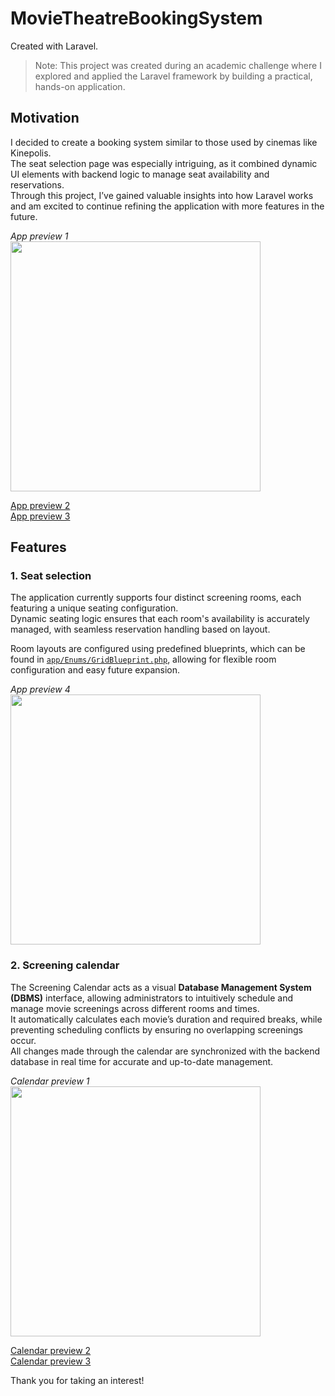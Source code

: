 # MovieTheatreBookingSystem
Created with Laravel.  

> Note: This project was created during an academic challenge where I explored and applied the Laravel framework by building a practical, hands-on application.  

## Motivation
I decided to create a booking system similar to those used by cinemas like Kinepolis.  
The seat selection page was especially intriguing, as it combined dynamic UI elements with backend logic to manage seat availability and reservations.  
Through this project, I’ve gained valuable insights into how Laravel works and am excited to continue refining the application with more features in the future.  

*App preview 1*  
<a href="https://github.com/EnsoVanPoucke/TheatreBookingSystem/blob/main/public/images/screenshots/screenshot_app_1.jpg?raw=true">
  <img src="https://github.com/EnsoVanPoucke/TheatreBookingSystem/blob/main/public/images/screenshots/screenshot_app_1.jpg?raw=true" width="400"/>
</a>  

[App preview 2](https://github.com/EnsoVanPoucke/TheatreBookingSystem/blob/main/public/images/screenshots/screenshot_app_2.jpg?raw=true)  
[App preview 3](https://github.com/EnsoVanPoucke/TheatreBookingSystem/blob/main/public/images/screenshots/screenshot_app_3.jpg?raw=true)



## Features

### 1. Seat selection
The application currently supports four distinct screening rooms, each featuring a unique seating configuration.  
Dynamic seating logic ensures that each room's availability is accurately managed, with seamless reservation handling based on layout.  

Room layouts are configured using predefined blueprints, which can be found in [`app/Enums/GridBlueprint.php`](https://github.com/EnsoVanPoucke/TheatreBookingSystem/blob/main/app/Enums/GridBlueprint.php), allowing for flexible room configuration and easy future expansion.

*App preview 4*  
<a href="https://github.com/EnsoVanPoucke/TheatreBookingSystem/blob/main/public/images/screenshots/screenshot_seats_1.jpg?raw=true">
  <img src="https://github.com/EnsoVanPoucke/TheatreBookingSystem/blob/main/public/images/screenshots/screenshot_seats_1.jpg?raw=true" width="400"/>
</a>

### 2. Screening calendar
The Screening Calendar acts as a visual **Database Management System (DBMS)** interface, allowing administrators to intuitively schedule and manage movie screenings across different rooms and times.  
It automatically calculates each movie’s duration and required breaks, while preventing scheduling conflicts by ensuring no overlapping screenings occur.  
All changes made through the calendar are synchronized with the backend database in real time for accurate and up-to-date management.

*Calendar preview 1*  
<a href="https://github.com/EnsoVanPoucke/TheatreBookingSystem/blob/main/public/images/screenshots/screenshot_calendar_1.jpg?raw=true">
  <img src="https://github.com/EnsoVanPoucke/TheatreBookingSystem/blob/main/public/images/screenshots/screenshot_calendar_1.jpg?raw=true" width="400"/>
</a>  

[Calendar preview 2](https://github.com/EnsoVanPoucke/TheatreBookingSystem/blob/main/public/images/screenshots/screenshot_calendar_2.jpg?raw=true)  
[Calendar preview 3](https://github.com/EnsoVanPoucke/TheatreBookingSystem/blob/main/public/images/screenshots/screenshot_calendar_3.jpg?raw=true)  
  
Thank you for taking an interest!

